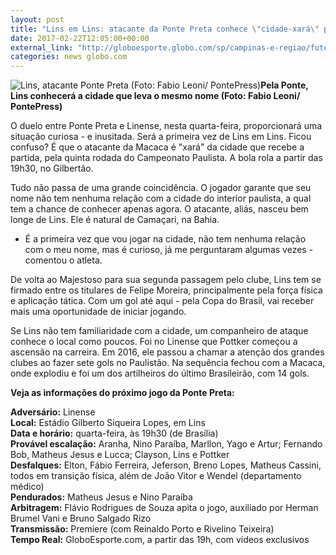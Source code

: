 ```yaml
---
layout: post
title: "Lins em Lins: atacante da Ponte Preta conhece \"cidade-xará\" pelo Paulistão"
date: 2017-02-22T12:05:00+00:00
external_link: "http://globoesporte.globo.com/sp/campinas-e-regiao/futebol/times/ponte-preta/noticia/2017/02/lins-em-lins-atacante-da-ponte-preta-conhece-cidade-xara-pelo-paulistao.html"
categories: news globo.com
---
```

 ![Lins, atacante Ponte Preta (Foto: Fabio Leoni/ PontePress)](http://s2.glbimg.com/G2foAg4bkNGWxh73Z2PD_b0HXTM=/317x0:822x667/300x397/s.glbimg.com/es/ge/f/original/2017/02/20/lins.jpg "Lins, atacante Ponte Preta (Foto: Fabio Leoni/ PontePress)")**Pela Ponte, Lins conhecerá a cidade que leva o mesmo nome (Foto: Fabio Leoni/ PontePress)**

O duelo entre Ponte Preta e Linense, nesta quarta-feira, proporcionará uma situação curiosa - e inusitada. Será a primeira vez de Lins em Lins. Ficou confuso? É que o atacante da Macaca é "xará" da cidade que recebe a partida, pela quinta rodada do Campeonato Paulista. A bola rola a partir das 19h30, no Gilbertão.&nbsp;

Tudo não passa de uma grande coincidência. O jogador garante que seu nome não tem nenhuma relação com a cidade do interior paulista, a qual tem a chance de conhecer apenas agora. O atacante, aliás, nasceu bem longe de Lins. Ele é natural de Camaçari, na Bahia.&nbsp;

- É a primeira vez que vou jogar na cidade, não tem nenhuma relação com o meu nome, mas é curioso, já me perguntaram algumas vezes - comentou o atleta.&nbsp;

De volta ao Majestoso para sua segunda passagem pelo clube, Lins tem se firmado entre os titulares de Felipe Moreira, principalmente pela força física e aplicação tática. Com um gol até aqui - pela Copa do Brasil, vai receber mais uma oportunidade de iniciar jogando.

Se Lins não tem familiaridade com a cidade, um companheiro de ataque conhece o local como poucos. Foi no Linense que Pottker começou a ascensão na carreira. Em 2016, ele passou a chamar a atenção dos grandes clubes ao fazer sete gols no Paulistão. Na sequência fechou com a Macaca, onde explodiu e foi um dos artilheiros do último Brasileirão, com 14 gols.&nbsp;

**Veja as informações do próximo jogo da Ponte Preta:**  
  
**Adversário:** Linense  
**Local:** Estádio Gilberto Siqueira Lopes, em Lins  
**Data e horário:** quarta-feira, às 19h30 (de Brasília)  
**Provável escalação:** Aranha, Nino Paraíba, Marllon, Yago e Artur; Fernando Bob, Matheus Jesus e Lucca; Clayson, Lins e Pottker  
**Desfalques:** Elton, Fábio Ferreira, Jeferson, Breno Lopes, Matheus Cassini, todos em transição física, além de João Vitor e Wendel (departamento médico)  
**Pendurados:** Matheus Jesus e Nino Paraíba  
**Arbitragem:** Flávio Rodrigues de Souza apita o jogo, auxiliado por Herman Brumel Vani e Bruno Salgado Rizo  
**Transmissão:** Premiere (com Reinaldo Porto e Rivelino Teixeira)  
**Tempo Real:** GloboEsporte.com, a partir das 19h, com vídeos exclusivos

